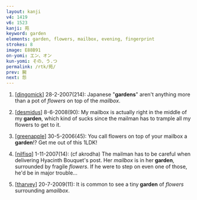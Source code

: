 ```yaml
---
layout: kanji
v4: 1419
v6: 1523
kanji: 苑
keyword: garden
elements: garden, flowers, mailbox, evening, fingerprint
strokes: 8
image: E88B91
on-yomi: エン、オン
kun-yomi: その、う.つ
permalink: /rtk/苑/
prev: 腕
next: 怨
---
```


1) [<a href="http://kanji.koohii.com/profile/dingomick">dingomick</a>] 28-2-2007(214): Japanese &quot;<strong>gardens</strong>&quot; aren&#039;t anything more than a pot of <em>flowers</em> on top of the <em>mailbox</em>.

2) [<a href="http://kanji.koohii.com/profile/desmidus">desmidus</a>] 8-6-2008(90): My mailbox is actually right in the middle of my<strong> garden</strong>, which kind of sucks since the mailman has to trample all my flowers to get to it.

3) [<a href="http://kanji.koohii.com/profile/greenapple">greenapple</a>] 30-5-2006(45): You call flowers on top of your mailbox a<strong> garden</strong>!? Get me out of this 1LDK!

4) [<a href="http://kanji.koohii.com/profile/nilfisq">nilfisq</a>] 1-11-2007(14): (cf akrodha) The mailman has to be careful when delivering Hyacinth Bouquet&#039;s post. Her <em>mailbox</em> is in her<strong> garden</strong>, surrounded by fragile <em>flowers</em>. If he were to step on even one of those, he&#039;d be in major trouble...

5) [<a href="http://kanji.koohii.com/profile/tharvey">tharvey</a>] 20-7-2009(11): It is common to see a tiny<strong> garden</strong> of <em>flowers</em> surrounding a<em>mailbox</em>.

